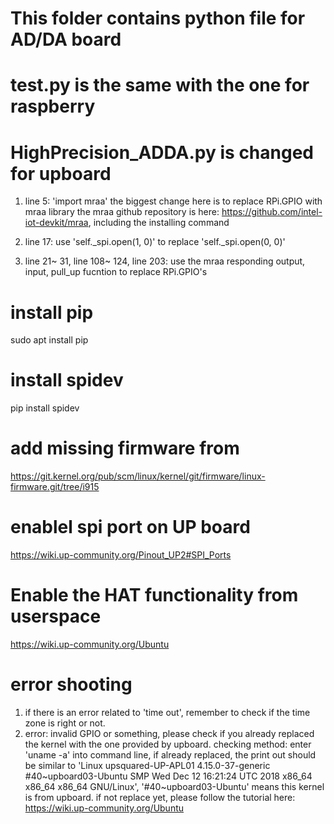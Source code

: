 # This folder contains python file for AD/DA board

# test.py is the same with the one for raspberry

# HighPrecision_ADDA.py is changed for upboard

1. line 5: 'import mraa'
the biggest change here is to replace RPi.GPIO with mraa library
the mraa github repository is here: https://github.com/intel-iot-devkit/mraa, including the installing command

2. line 17:
use 'self._spi.open(1, 0)' to replace 'self._spi.open(0, 0)' 

3. line 21~ 31, line 108~ 124, line 203: 
use the mraa responding output, input, pull_up fucntion to replace RPi.GPIO's

# install pip  
sudo apt install pip

# install spidev  
pip install spidev

# add missing firmware from  
https://git.kernel.org/pub/scm/linux/kernel/git/firmware/linux-firmware.git/tree/i915

# enablel spi port on UP board  
https://wiki.up-community.org/Pinout_UP2#SPI_Ports

# Enable the HAT functionality from userspace  
https://wiki.up-community.org/Ubuntu

# error shooting  
1. if there is an error related to 'time out', remember to check if the time zone is right or not.  
2. error: invalid GPIO or something, please check if you already replaced the kernel with the one provided by upboard.
checking method: enter 'uname -a' into command line, if already replaced, the print out should be similar to 'Linux upsquared-UP-APL01 4.15.0-37-generic #40~upboard03-Ubuntu SMP Wed Dec 12 16:21:24 UTC 2018 x86_64 x86_64 x86_64 GNU/Linux', '#40~upboard03-Ubuntu' means this kernel is from upboard.
if not replace yet, please follow the tutorial here:
https://wiki.up-community.org/Ubuntu
